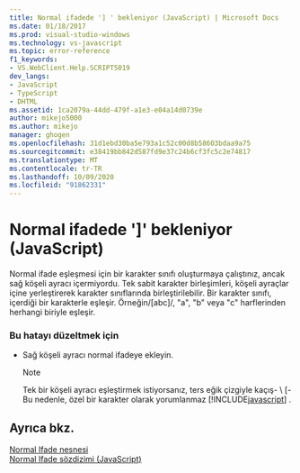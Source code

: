 ```yaml
---
title: Normal ifadede '] ' bekleniyor (JavaScript) | Microsoft Docs
ms.date: 01/18/2017
ms.prod: visual-studio-windows
ms.technology: vs-javascript
ms.topic: error-reference
f1_keywords:
- VS.WebClient.Help.SCRIPT5019
dev_langs:
- JavaScript
- TypeScript
- DHTML
ms.assetid: 1ca2079a-44dd-479f-a1e3-e04a14d0739e
author: mikejo5000
ms.author: mikejo
manager: ghogen
ms.openlocfilehash: 31d1ebd30ba5e793a1c52c00d8b58603bdaa9a75
ms.sourcegitcommit: e38419bb842d587fd9e37c24b6cf3fc5c2e74817
ms.translationtype: MT
ms.contentlocale: tr-TR
ms.lasthandoff: 10/09/2020
ms.locfileid: "91862331"
---
```

# <a name="expected--in-regular-expression-javascript"></a>Normal ifadede ']' bekleniyor (JavaScript)
Normal ifade eşleşmesi için bir karakter sınıfı oluşturmaya çalıştınız, ancak sağ köşeli ayracı içermiyordu. Tek sabit karakter birleşimleri, köşeli ayraçlar içine yerleştirerek karakter sınıflarında birleştirilebilir. Bir karakter sınıfı, içerdiği bir karakterle eşleşir. Örneğin/[abc]/, "a", "b" veya "c" harflerinden herhangi biriyle eşleşir.  
  
### <a name="to-correct-this-error"></a>Bu hatayı düzeltmek için  
  
- Sağ köşeli ayracı normal ifadeye ekleyin.  
  
    > [!NOTE]
    > Tek bir köşeli ayracı eşleştirmek istiyorsanız, ters eğik çizgiyle kaçış- \\ [-Bu nedenle, özel bir karakter olarak yorumlanmaz [!INCLUDE[javascript](../../javascript/includes/javascript-md.md)] .  
  
## <a name="see-also"></a>Ayrıca bkz.  
 [Normal Ifade nesnesi](https://developer.mozilla.org/docs/Web/JavaScript/Reference/Global_Objects/RegExp)   
 [Normal Ifade sözdizimi (JavaScript)](/previous-versions/1400241x(v=vs.100))